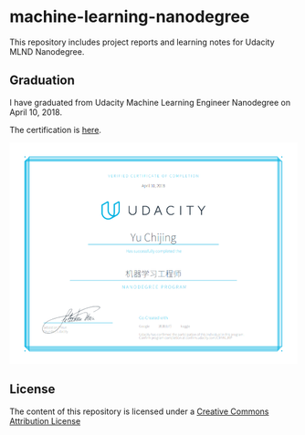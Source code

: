 # machine-learning-nanodegree
This repository includes project reports and learning notes for Udacity MLND Nanodegree.

## Graduation
I have graduated from Udacity Machine Learning Engineer Nanodegree on April 10, 2018.

The certification is [here](https://graduation.udacity.com/confirm/AWDTZFKK).

![certification!](Certification/ml.png)

## License

The content of this repository is licensed under a
[Creative Commons Attribution License](http://creativecommons.org/licenses/by/3.0/us/)
